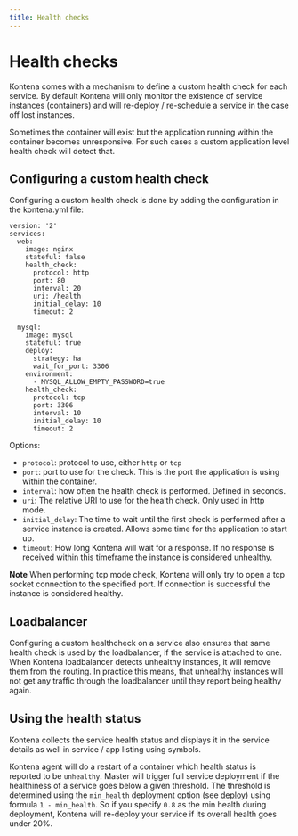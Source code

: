 ```yaml
---
title: Health checks
---
```


# Health checks

Kontena comes with a mechanism to define a custom health check for each service. By default Kontena will only monitor the existence of service instances (containers) and will re-deploy / re-schedule a service in the case off lost instances.

Sometimes the container will exist but the application running within the container becomes unresponsive. For such cases a custom application level health check will detect that.

## Configuring a custom health check

Configuring a custom health check is done by adding the configuration in the kontena.yml file:

```
version: '2'
services:
  web:
    image: nginx
    stateful: false
    health_check:
      protocol: http
      port: 80
      interval: 20
      uri: /health
      initial_delay: 10
      timeout: 2

  mysql:
    image: mysql
    stateful: true
    deploy:
      strategy: ha
      wait_for_port: 3306
    environment:
      - MYSQL_ALLOW_EMPTY_PASSWORD=true
    health_check:
      protocol: tcp
      port: 3306
      interval: 10
      initial_delay: 10
      timeout: 2
```
Options:
* `protocol`: protocol to use, either `http` or `tcp`
* `port`: port to use for the check. This is the port the application is using within the container.
* `interval`: how often the health check is performed. Defined in seconds.
* `uri`: The relative URI to use for the health check. Only used in http mode.
* `initial_delay`: The time to wait until the first check is performed after a service instance is created. Allows some time for the application to start up.
* `timeout`: How long Kontena will wait for a response. If no response is received within this timeframe the instance is considered unhealthy.

**Note** When performing tcp mode check, Kontena will only try to open a tcp socket connection to the specified port. If connection is successful the instance is considered healthy.


## Loadbalancer

Configuring a custom healthcheck on a service also ensures that same health check is used by the loadbalancer, if the service is attached to one. When Kontena loadbalancer detects unhealthy instances, it will remove them from the routing. In practice this means, that unhealthy instances will not get any traffic through the loadbalancer until they report being healthy again.

## Using the health status

Kontena collects the service health status and displays it in the service details as well in service / app listing using symbols.

Kontena agent will do a restart of a container which health status is reported to be `unhealthy`. Master will trigger full service deployment if the healthiness of a service goes below a given threshold. The threshold is determined using the `min_health` deployment option (see [deploy](deploy.md)) using formula `1 - min_health`. So if you specify `0.8` as the min health during deployment, Kontena will re-deploy your service if its overall health goes under 20%.
